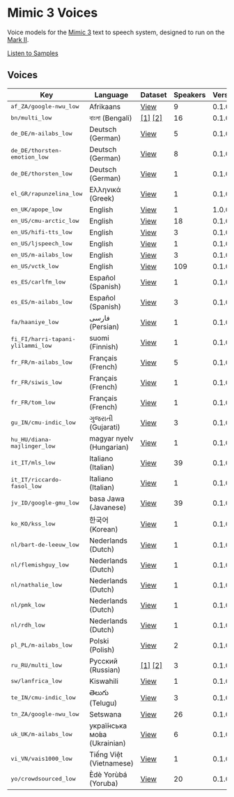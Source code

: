 # Mimic 3 Voices

Voice models for the [Mimic 3](https://github.com/MycroftAI/mimic3) text to speech system, designed to run on the [Mark II](https://mycroft.ai/product/mark-ii/).

[Listen to Samples](https://mycroftai.github.io/mimic3-voices)


## Voices

<table>
<thead>
<tr>
<th>Key</th>
<th>Language</th>
<th>Dataset</th>
<th>Speakers</th>
<th>Version</th>
<th>Quality</th>
<th>License</th>
</tr>
<tbody>
<tr>
<td><tt>af_ZA/google-nwu_low</tt></td>
<td>Afrikaans</td>
<td><a href="http://www.openslr.org/32/">View</a></td>
<td>9</td>
    <td>0.1.0</td>
    <td>low</td>
    <td><a href="voices/af_ZA/google-nwu_low/LICENSE">View</a></td>
</tr>
<tr>
<td><tt>bn/multi_low</tt></td>
<td>বাংলা (Bengali)</td>
<td>
<a href="http://festvox.org/cmu_indic/">[1]</a>
<a href="http://www.openslr.org/37/">[2]</a>
</td>
<td>16</td>
    <td>0.1.0</td>
    <td>low</td>
    <td><a href="voices/bn/multi_low/LICENSE">View</a></td>
</tr>
<tr>
<td><tt>de_DE/m-ailabs_low</tt></td>
<td>Deutsch (German)</td>
<td><a href="https://www.caito.de/2019/01/03/the-m-ailabs-speech-dataset/">View</a></td>
<td>5</td>
    <td>0.1.0</td>
    <td>low</td>
    <td><a href="voices/de_DE/m-ailabs_low/LICENSE">View</a></td>
</tr>
<tr>
<td><tt>de_DE/thorsten-emotion_low</tt></td>
<td>Deutsch (German)</td>
<td><a href="http://www.openslr.org/110/">View</a></td>
<td>8</td>
    <td>0.1.0</td>
    <td>low</td>
    <td><a href="voices/de_DE/thorsten-emotion_low/LICENSE">View</a></td>
</tr>
<tr>
<td><tt>de_DE/thorsten_low</tt></td>
<td>Deutsch (German)</td>
<td><a href="https://github.com/thorstenMueller/deep-learning-german-tts/">View</a></td>
<td>1</td>
    <td>0.1.0</td>
    <td>low</td>
    <td><a href="voices/de_DE/thorsten_low/LICENSE">View</a></td>
</tr>
<tr>
<td><tt>el_GR/rapunzelina_low</tt></td>
<td>Ελληνικά (Greek)</td>
<td><a href="https://www.kaggle.com/bryanpark/greek-single-speaker-speech-dataset">View</a></td>
<td>1</td>
    <td>0.1.0</td>
    <td>low</td>
    <td><a href="voices/el_GR/rapunzelina_low/LICENSE">View</a></td>
</tr>
<tr>
<td><tt>en_UK/apope_low</tt></td>
<td>English</td>
<td><a href="https://popey.me/">View</a></td>
<td>1</td>
    <td>1.0.0</td>
    <td>low</td>
    <td><a href="voices/en_UK/apope_low/LICENSE">View</a></td>
</tr>
<tr>
<td><tt>en_US/cmu-arctic_low</tt></td>
<td>English</td>
<td><a href="http://www.festvox.org/cmu_arctic/">View</a></td>
<td>18</td>
    <td>0.1.0</td>
    <td>low</td>
    <td><a href="voices/en_US/cmu-arctic_low/LICENSE">View</a></td>
</tr>
<tr>
<td><tt>en_US/hifi-tts_low</tt></td>
<td>English</td>
<td><a href="http://www.openslr.org/109/">View</a></td>
<td>3</td>
    <td>0.1.0</td>
    <td>low</td>
    <td><a href="voices/en_US/hifi-tts_low/LICENSE">View</a></td>
</tr>
<tr>
<td><tt>en_US/ljspeech_low</tt></td>
<td>English</td>
<td><a href="https://keithito.com/LJ-Speech-Dataset/">View</a></td>
<td>1</td>
    <td>0.1.0</td>
    <td>low</td>
    <td><a href="voices/en_US/ljspeech_low/LICENSE">View</a></td>
</tr>
<tr>
<td><tt>en_US/m-ailabs_low</tt></td>
<td>English</td>
<td><a href="https://www.caito.de/2019/01/03/the-m-ailabs-speech-dataset/">View</a></td>
<td>3</td>
    <td>0.1.0</td>
    <td>low</td>
    <td><a href="voices/en_US/m-ailabs_low/LICENSE">View</a></td>
</tr>
<tr>
<td><tt>en_US/vctk_low</tt></td>
<td>English</td>
<td><a href="https://datashare.ed.ac.uk/handle/10283/3443">View</a></td>
<td>109</td>
    <td>0.1.0</td>
    <td>low</td>
    <td><a href="voices/en_US/vctk_low/LICENSE">View</a></td>
</tr>
<tr>
<td><tt>es_ES/carlfm_low</tt></td>
<td>Español (Spanish)</td>
<td><a href="https://github.com/carlfm01/my-speech-datasets">View</a></td>
<td>1</td>
    <td>0.1.0</td>
    <td>low</td>
    <td><a href="voices/es_ES/carlfm_low/LICENSE">View</a></td>
</tr>
<tr>
<td><tt>es_ES/m-ailabs_low</tt></td>
<td>Español (Spanish)</td>
<td><a href="https://www.caito.de/2019/01/03/the-m-ailabs-speech-dataset/">View</a></td>
<td>3</td>
    <td>0.1.0</td>
    <td>low</td>
    <td><a href="voices/es_ES/m-ailabs_low/LICENSE">View</a></td>
</tr>
<tr>
<td><tt>fa/haaniye_low</tt></td>
<td>فارسی (Persian)</td>
<td><a href="TBD">View</a></td>
<td>1</td>
    <td>0.1.0</td>
    <td>low</td>
    <td><a href="voices/fa/haaniye_low/LICENSE">View</a></td>
</tr>
<tr>
<td><tt>fi_FI/harri-tapani-ylilammi_low</tt></td>
<td>suomi (Finnish)</td>
<td><a href="https://www.kaggle.com/bryanpark/finnish-single-speaker-speech-dataset">View</a></td>
<td>1</td>
    <td>0.1.0</td>
    <td>low</td>
    <td><a href="voices/fi_FI/harri-tapani-ylilammi_low/LICENSE">View</a></td>
</tr>
<tr>
<td><tt>fr_FR/m-ailabs_low</tt></td>
<td>Français (French)</td>
<td><a href="https://www.caito.de/2019/01/03/the-m-ailabs-speech-dataset/">View</a></td>
<td>5</td>
    <td>0.1.0</td>
    <td>low</td>
    <td><a href="voices/fr_FR/m-ailabs_low/LICENSE">View</a></td>
</tr>
<tr>
<td><tt>fr_FR/siwis_low</tt></td>
<td>Français (French)</td>
<td><a href="https://datashare.is.ed.ac.uk/handle/10283/2353">View</a></td>
<td>1</td>
    <td>0.1.0</td>
    <td>low</td>
    <td><a href="voices/fr_FR/siwis_low/LICENSE">View</a></td>
</tr>
<tr>
<td><tt>fr_FR/tom_low</tt></td>
<td>Français (French)</td>
<td><a href="https://git.bksp.space/Tjiho/baudelaire-sentences">View</a></td>
<td>1</td>
    <td>0.1.0</td>
    <td>low</td>
    <td><a href="voices/fr_FR/tom_low/LICENSE">View</a></td>
</tr>
<tr>
<td><tt>gu_IN/cmu-indic_low</tt></td>
<td>ગુજરાતી (Gujarati)</td>
<td><a href="http://festvox.org/cmu_indic/">View</a></td>
<td>3</td>
    <td>0.1.0</td>
    <td>low</td>
    <td><a href="voices/gu_IN/cmu-indic_low/LICENSE">View</a></td>
</tr>
<tr>
<td><tt>hu_HU/diana-majlinger_low</tt></td>
<td>magyar nyelv (Hungarian)</td>
<td><a href="https://www.kaggle.com/bryanpark/hungarian-single-speaker-speech-dataset">View</a></td>
<td>1</td>
    <td>0.1.0</td>
    <td>low</td>
    <td><a href="voices/hu_HU/diana-majlinger_low/LICENSE">View</a></td>
</tr>
<tr>
<td><tt>it_IT/mls_low</tt></td>
<td>Italiano (Italian)</td>
<td><a href="http://www.openslr.org/94/">View</a></td>
<td>39</td>
    <td>0.1.0</td>
    <td>low</td>
    <td><a href="voices/it_IT/mls_low/LICENSE">View</a></td>
</tr>
<tr>
<td><tt>it_IT/riccardo-fasol_low</tt></td>
<td>Italiano (Italian)</td>
<td><a href="https://www.caito.de/2019/01/03/the-m-ailabs-speech-dataset/">View</a></td>
<td>1</td>
    <td>0.1.0</td>
    <td>low</td>
    <td><a href="voices/it_IT/riccardo-fasol_low/LICENSE">View</a></td>
</tr>
<tr>
<td><tt>jv_ID/google-gmu_low</tt></td>
<td>basa Jawa (Javanese)</td>
<td><a href="http://www.openslr.org/41/">View</a></td>
<td>39</td>
    <td>0.1.0</td>
    <td>low</td>
    <td><a href="voices/jv_ID/google-gmu_low/LICENSE">View</a></td>
</tr>
<tr>
<td><tt>ko_KO/kss_low</tt></td>
<td>한국어 (Korean)</td>
<td><a href="https://www.kaggle.com/bryanpark/korean-single-speaker-speech-dataset">View</a></td>
<td>1</td>
    <td>0.1.0</td>
    <td>low</td>
    <td><a href="voices/ko_KO/kss_low/LICENSE">View</a></td>
</tr>
<tr>
<td><tt>nl/bart-de-leeuw_low</tt></td>
<td>Nederlands (Dutch)</td>
<td><a href="https://www.kaggle.com/bryanpark/dutch-single-speaker-speech-dataset">View</a></td>
<td>1</td>
    <td>0.1.0</td>
    <td>low</td>
    <td><a href="voices/nl/bart-de-leeuw_low/LICENSE">View</a></td>
</tr>
<tr>
<td><tt>nl/flemishguy_low</tt></td>
<td>Nederlands (Dutch)</td>
<td><a href="https://github.com/rhasspy/dataset-voice-flemishguy">View</a></td>
<td>1</td>
    <td>0.1.0</td>
    <td>low</td>
    <td><a href="voices/nl/flemishguy_low/LICENSE">View</a></td>
</tr>
<tr>
<td><tt>nl/nathalie_low</tt></td>
<td>Nederlands (Dutch)</td>
<td><a href="https://github.com/rhasspy/dataset-voice-nathalie">View</a></td>
<td>1</td>
    <td>0.1.0</td>
    <td>low</td>
    <td><a href="voices/nl/nathalie_low/LICENSE">View</a></td>
</tr>
<tr>
<td><tt>nl/pmk_low</tt></td>
<td>Nederlands (Dutch)</td>
<td><a href="TBD">View</a></td>
<td>1</td>
    <td>0.1.0</td>
    <td>low</td>
    <td><a href="voices/nl/pmk_low/LICENSE">View</a></td>
</tr>
<tr>
<td><tt>nl/rdh_low</tt></td>
<td>Nederlands (Dutch)</td>
<td><a href="https://github.com/r-dh/dutch-vl-tts">View</a></td>
<td>1</td>
    <td>0.1.0</td>
    <td>low</td>
    <td><a href="voices/nl/rdh_low/LICENSE">View</a></td>
</tr>
<tr>
<td><tt>pl_PL/m-ailabs_low</tt></td>
<td>Polski (Polish)</td>
<td><a href="https://www.caito.de/2019/01/03/the-m-ailabs-speech-dataset/">View</a></td>
<td>2</td>
    <td>0.1.0</td>
    <td>low</td>
    <td><a href="voices/pl_PL/m-ailabs_low/LICENSE">View</a></td>
</tr>
<tr>
<td><tt>ru_RU/multi_low</tt></td>
<td>Русский (Russian)</td>
<td>
<a href="https://www.kaggle.com/bryanpark/russian-single-speaker-speech-dataset">[1]</a>
<a href="https://www.caito.de/2019/01/03/the-m-ailabs-speech-dataset/">[2]</a>
</td>
<td>3</td>
    <td>0.1.0</td>
    <td>low</td>
    <td><a href="voices/ru_RU/multi_low/LICENSE">View</a></td>
</tr>
<tr>
<td><tt>sw/lanfrica_low</tt></td>
<td>Kiswahili</td>
<td><a href="https://data.mendeley.com/datasets/vbvj6j6pm9/1">View</a></td>
<td>1</td>
    <td>0.1.0</td>
    <td>low</td>
    <td><a href="voices/sw/lanfrica_low/LICENSE">View</a></td>
</tr>
<tr>
<td><tt>te_IN/cmu-indic_low</tt></td>
<td>తెలుగు (Telugu)</td>
<td><a href="http://festvox.org/cmu_indic/">View</a></td>
<td>3</td>
    <td>0.1.0</td>
    <td>low</td>
    <td><a href="voices/te_IN/cmu-indic_low/LICENSE">View</a></td>
</tr>
<tr>
<td><tt>tn_ZA/google-nwu_low</tt></td>
<td>Setswana</td>
<td><a href="http://www.openslr.org/32/">View</a></td>
<td>26</td>
    <td>0.1.0</td>
    <td>low</td>
    <td><a href="voices/tn_ZA/google-nwu_low/LICENSE">View</a></td>
</tr>
<tr>
<td><tt>uk_UK/m-ailabs_low</tt></td>
<td>украї́нська мо́ва (Ukrainian)</td>
<td><a href="https://www.caito.de/2019/01/03/the-m-ailabs-speech-dataset/">View</a></td>
<td>6</td>
    <td>0.1.0</td>
    <td>low</td>
    <td><a href="voices/uk_UK/m-ailabs_low/LICENSE">View</a></td>
</tr>
<tr>
<td><tt>vi_VN/vais1000_low</tt></td>
<td>Tiếng Việt (Vietnamese)</td>
<td><a href="https://ieee-dataport.org/documents/vais-1000-vietnamese-speech-synthesis-corpus">View</a></td>
<td>1</td>
    <td>0.1.0</td>
    <td>low</td>
    <td><a href="voices/vi_VN/vais1000_low/LICENSE">View</a></td>
</tr>
<tr>
<td><tt>yo/crowdsourced_low</tt></td>
<td>Èdè Yorùbá (Yoruba)</td>
<td><a href="https://www.openslr.org/86">View</a></td>
<td>20</td>
    <td>0.1.0</td>
    <td>low</td>
    <td><a href="voices/yo/crowdsourced_low/LICENSE">View</a></td>
</tr>
</tbody>
</table>
